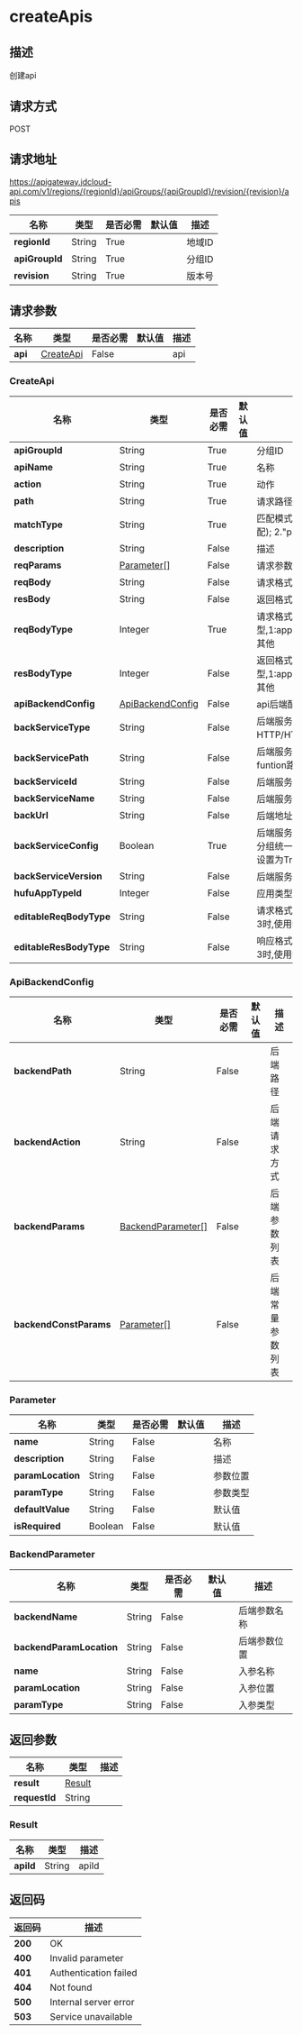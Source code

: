 # createApis


## 描述
创建api

## 请求方式
POST

## 请求地址
https://apigateway.jdcloud-api.com/v1/regions/{regionId}/apiGroups/{apiGroupId}/revision/{revision}/apis

|名称|类型|是否必需|默认值|描述|
|---|---|---|---|---|
|**regionId**|String|True| |地域ID|
|**apiGroupId**|String|True| |分组ID|
|**revision**|String|True| |版本号|

## 请求参数
|名称|类型|是否必需|默认值|描述|
|---|---|---|---|---|
|**api**|[CreateApi](createapis#createapi)|False| |api|

### <div id="createapi">CreateApi</div>
|名称|类型|是否必需|默认值|描述|
|---|---|---|---|---|
|**apiGroupId**|String|True| |分组ID|
|**apiName**|String|True| |名称|
|**action**|String|True| |动作|
|**path**|String|True| |请求路径|
|**matchType**|String|True| |匹配模式：1."absolute"(绝对匹配); 2."prefix"（前缀匹配）;|
|**description**|String|False| |描述|
|**reqParams**|[Parameter[]](createapis#parameter)|False| |请求参数列表|
|**reqBody**|String|False| |请求格式|
|**resBody**|String|False| |返回格式|
|**reqBodyType**|Integer|True| |请求格式类型,1:application/json,2:text/xml,3:其他|
|**resBodyType**|Integer|False| |返回格式类型,1:application/json,2:text/xml,3:其他|
|**apiBackendConfig**|[ApiBackendConfig](createapis#apibackendconfig)|False| |api后端配置|
|**backServiceType**|String|False| |后端服务类型，如HTTP/HTTPS,mock,funcion等|
|**backServicePath**|String|False| |后端服务地址，如后端服务地址，funtion路径等|
|**backServiceId**|String|False| |后端服务ID，如函数ID等|
|**backServiceName**|String|False| |后端服务名称，如函数名称|
|**backUrl**|String|False| |后端地址|
|**backServiceConfig**|Boolean|True| |后端服务配置，为true时，采用与分组统一的配置，初始创建api时请设置为True。|
|**backServiceVersion**|String|False| |后端服务版本，如函数版本名称|
|**hufuAppTypeId**|Integer|False| |应用类型ID,云鼎业务线专用|
|**editableReqBodyType**|String|False| |请求格式类型,当reqBodyType等于3时,使用该请求格式类型|
|**editableResBodyType**|String|False| |响应格式类型,当resBodyType等于3时,使用该响应格式类型|
### <div id="apibackendconfig">ApiBackendConfig</div>
|名称|类型|是否必需|默认值|描述|
|---|---|---|---|---|
|**backendPath**|String|False| |后端路径|
|**backendAction**|String|False| |后端请求方式|
|**backendParams**|[BackendParameter[]](createapis#backendparameter)|False| |后端参数列表|
|**backendConstParams**|[Parameter[]](createapis#parameter)|False| |后端常量参数列表|
### <div id="parameter">Parameter</div>
|名称|类型|是否必需|默认值|描述|
|---|---|---|---|---|
|**name**|String|False| |名称|
|**description**|String|False| |描述|
|**paramLocation**|String|False| |参数位置|
|**paramType**|String|False| |参数类型|
|**defaultValue**|String|False| |默认值|
|**isRequired**|Boolean|False| |默认值|
### <div id="backendparameter">BackendParameter</div>
|名称|类型|是否必需|默认值|描述|
|---|---|---|---|---|
|**backendName**|String|False| |后端参数名称|
|**backendParamLocation**|String|False| |后端参数位置|
|**name**|String|False| |入参名称|
|**paramLocation**|String|False| |入参位置|
|**paramType**|String|False| |入参类型|

## 返回参数
|名称|类型|描述|
|---|---|---|
|**result**|[Result](createapis#result)| |
|**requestId**|String| |

### <div id="result">Result</div>
|名称|类型|描述|
|---|---|---|
|**apiId**|String|apiId|

## 返回码
|返回码|描述|
|---|---|
|**200**|OK|
|**400**|Invalid parameter|
|**401**|Authentication failed|
|**404**|Not found|
|**500**|Internal server error|
|**503**|Service unavailable|
